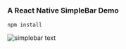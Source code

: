 ### A React Native SimpleBar Demo

```
npm install
```

![simplebar text](http://imgur.com/a/GIVNl64)
